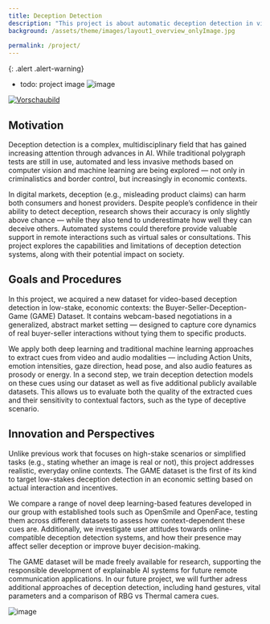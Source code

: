 ```yaml
---
title: Deception Detection
description: "This project is about automatic deception detection in video call situations, based on video and audio cues."
background: /assets/theme/images/layout1_overview_onlyImage.jpg
                                 
permalink: /project/
---
```


{: .alert .alert-warning}

 <!-- gif can be used instead mp4, converter for example  https://ezgif.com/  -->
* todo: project image 
![image](/deception/assets/theme/images/samle_video.gif)



<a href="#" onclick="this.nextElementSibling.style.display='block'; this.style.display='none'; return false;">
  <img src="/deception/assets/theme/images/sample_video_preview.jpg" alt="Vorschaubild">
</a>
<video style="display:none;" controls autoplay>
  <source src="/deception/assets/theme/images/sample_video.mp4" type="video/mp4">
</video>

## Motivation
Deception detection is a complex, multidisciplinary field that has gained increasing attention through advances in AI.
While traditional polygraph tests are still in use, automated and less invasive methods based on computer vision and machine learning are being explored — not only in criminalistics and border control, but increasingly in economic contexts.

In digital markets, deception (e.g., misleading product claims) can harm both consumers and honest providers. Despite people’s confidence in their ability to detect deception, research shows their accuracy is only slightly above chance — while they also tend to underestimate how well they can deceive others.
Automated systems could therefore provide valuable support in remote interactions such as virtual sales or consultations.
This project explores the capabilities and limitations of deception detection systems, along with their potential impact on society.

## Goals and Procedures
In this project, we acquired a new dataset for video-based deception detection in low-stake, economic contexts: the Buyer-Seller-Deception-Game (GAME) Dataset. 
It contains webcam-based negotiations in a generalized, abstract market setting — designed to capture core dynamics of real buyer-seller interactions without tying them to specific products.

We apply both deep learning and traditional machine learning approaches to extract cues from video and audio modalities — including Action Units, emotion intensities, gaze direction, head pose, and also audio features as prosody or energy.
In a second step, we train deception detection models on these cues using our dataset as well as five additional publicly available datasets. This allows us to evaluate both the quality of the extracted cues and their sensitivity to contextual factors, such as the type of deceptive scenario.

## Innovation and Perspectives
Unlike previous work that focuses on high-stake scenarios or simplified tasks (e.g., stating whether an image is real or not), this project addresses realistic, everyday online contexts.
The GAME dataset is the first of its kind to target low-stakes deception detection in an economic setting based on actual interaction and incentives.

We compare a range of novel deep learning-based features developed in our group with established tools such as OpenSmile and OpenFace, testing them across different datasets to assess how context-dependent these cues are.
Additionally, we investigate user attitudes towards online-compatible deception detection systems, and how their presence may affect seller deception or improve buyer decision-making.

The GAME dataset will be made freely available for research, supporting the responsible development of explainable AI systems for future remote communication applications.
In our future project, we will further adress additional approaches of deception detection,  including hand gestures, vital parameters and a comparison of RBG vs Thermal camera cues.

![image](/deception/assets/theme/images/dfg_logo_englisch_blau_en.gif)
